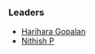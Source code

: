 ### Leaders
* [Harihara Gopalan](mailto:harihara.gopalan@owasp.org)
* [Nithish P](mailto:nithish.p@owasp.org)
